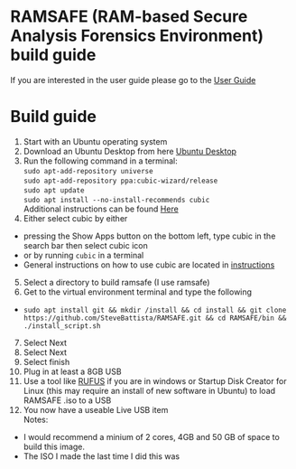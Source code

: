 # RAMSAFE (RAM-based Secure Analysis Forensics Environment) build guide
If you are interested in the user guide please go to the [User Guide](user_guide.md)
# Build guide
1. Start with an Ubuntu operating system
2. Download an Ubuntu Desktop from here [Ubuntu Desktop](https://ubuntu.com/download/desktop)
3. Run the following command in a terminal:<br>
`sudo apt-add-repository universe` <br>
`sudo apt-add-repository ppa:cubic-wizard/release` <br>
`sudo apt update`<br>
`sudo apt install --no-install-recommends cubic`<br>
Additional instructions can be found [Here](https://github.com/PJ-Singh-001/Cubic)
4. Either select cubic by either
- pressing the Show Apps button on the bottom left, type cubic in the search bar then select cubic icon
- or by running `cubic` in a terminal
- General instructions on how to use cubic are located in [instructions](https://github.com/PJ-Singh-001/Cubic)
5. Select a directory to build ramsafe (I use ramsafe)
6. Get to the virtual environment terminal and type the following
  - `sudo apt install git && mkdir /install && cd install && git clone https://github.com/SteveBattista/RAMSAFE.git && cd RAMSAFE/bin && ./install_script.sh`
7. Select Next
8. Select Next
9. Select finish
8. Plug in at least a 8GB USB
9. Use a tool like [RUFUS](https://rufus.ie/en/) if you are in windows or Startup Disk Creator for Linux (this may require an install of new software in Ubuntu) to load RAMSAFE .iso to a USB
10. You now have a useable Live USB item<br>
Notes:<BR>
-  I would recommend a minium of  2 cores, 4GB and 50 GB of space to build this image.
-  The ISO I made the last time I did this was 




